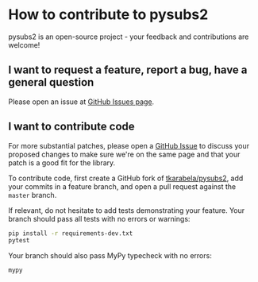 # How to contribute to pysubs2

pysubs2 is an open-source project - your feedback and contributions are welcome! 

## I want to request a feature, report a bug, have a general question

Please open an issue at [GitHub Issues page](https://github.com/tkarabela/pysubs2/issues).

## I want to contribute code

For more substantial patches, please open a [GitHub Issue](https://github.com/tkarabela/pysubs2/issues)
to discuss your proposed changes to make sure we're on the same page and that your patch is a good fit
for the library.

To contribute code, first create a GitHub fork of [tkarabela/pysubs2](https://github.com/tkarabela/pysubs2),
add your commits in a feature branch, and open a pull request against the `master` branch.

If relevant, do not hesitate to add tests demonstrating your feature.
Your branch should pass all tests with no errors or warnings:

```sh
pip install -r requirements-dev.txt
pytest
```

Your branch should also pass MyPy typecheck with no errors:

```sh
mypy
```
